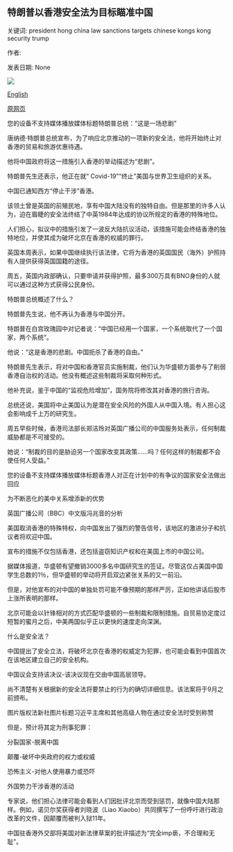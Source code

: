 ## 特朗普以香港安全法为目标瞄准中国

关键词: president hong china law sanctions targets chinese kongs kong security trump

作者: 

发表日期: None

![](https://ichef.bbci.co.uk/images/ic/1024x576/p08flddz.jpg)

[English](Trump%20targets%20China%20over%20Hong%20Kong%20security%20law.md)

[原网页](https://www.bbc.com/news/world-us-canada-52856876)

您的设备不支持媒体播放媒体标题特朗普总统：“这是一场悲剧”

唐纳德·特朗普总统宣布，为了响应北京推动的一项新的安全法，他将开始终止对香港的贸易和旅游优惠待遇。

他将中国政府将这一措施引入香港的举动描述为“悲剧”。

特朗普先生还表示，他正在就“ Covid-19”“终止”美国与世界卫生组织的关系。

中国已通知西方“停止干涉”香港。

该领土曾是英国的前殖民地，享有中国大陆没有的独特自由。但是那里的许多人认为，迫在眉睫的安全法终结了中英1984年达成的协议所规定的香港的特殊地位。

人们担心，拟议中的措施引发了一波反大陆抗议活动，该措施可能会终结香港的独特地位，并使其成为破坏北京在香港的权威的罪行。

英国本周表示，如果中国继续执行该法律，它将为香港的英国国民（海外）护照持有人提供获得英国国籍的途径。

周五，英国内政部确认，只要申请并获得护照，最多300万具有BNO身份的人就可以通过这种方式获得公民身份。

特朗普总统概述了什么？

特朗普先生说，他不再认为香港与中国分开。

特朗普在白宫玫瑰园中对记者说：“中国已经用一个国家，一个系统取代了一个国家，两个系统”。

他说：“这是香港的悲剧。中国扼杀了香港的自由。”

特朗普先生表示，将对中国和香港官员实施制裁，他们认为华盛顿方面参与了削弱香港自治权的活动。他没有概述这些制裁将采取何种形式。

他补充说，鉴于中国的“监视危险增加”，国务院将修改其对香港的旅行咨询。

总统还说，美国将中止美国认为是潜在安全风险的外国人从中国入境。有人担心这会影响成千上万的研究生。

周五早些时候，香港司法部长郑洁玲对英国广播公司的中国服务处表示，任何制裁威胁都是不可接受的。

她说：“制裁的目的是胁迫另一个国家改变其政策……吗？任何这样的制裁都不会使任何人受益。”

您的设备不支持媒体播放媒体标题香港人对正在计划中的有争议的国家安全法做出回应

为不断恶化的美中关系增添新的优势

英国广播公司（BBC）中文版冯兆音的分析

美国取消香港的特殊特权，向中国发出了强烈的警告信号，该地区的激进分子和抗议者将欢迎中国。

宣布的措施不仅包括香港，还包括盗窃知识产权和在美国上市的中国公司。

据媒体报道，华盛顿有望撤销3000多名中国研究生的签证。尽管这仅占美国中国学生总数的1％，但华盛顿的举动将开启双边紧张关系的又一前沿。

但是，对他宣布的对中国的单独处罚可能不像预期的那样严厉，正如他讲话后股市上涨所表明的那样。

北京可能会以针锋相对的方式匹配华盛顿的一些制裁和限制措施。自贸易协定度过短暂的蜜月之后，中美两国似乎正以更快的速度走向深渊。

什么是安全法？

中国提出了安全立法，将破坏北京在香港的权威定为犯罪，也可能会看到中国首次在该地区建立自己的安全机构。

中国议会支持该决议-该决议现在交由中国高层领导。

尚不清楚有关根据新的安全法将要禁止的行为的确切详细信息。该法案将于9月之前颁布。

图片版权法新社图片标题习近平主席和其他高级人物在通过安全法时受到称赞

但是，预计将其定为刑事犯罪：

分裂国家-脱离中国

颠覆-破坏中央政府的权力或权威

恐怖主义-对他人使用暴力或恐吓

外国势力干涉香港的活动

专家说，他们担心法律可能会看到人们因批评北京而受到惩罚，就像中国大陆那样。例如，诺贝尔奖获得者刘晓波（Liao Xiaobo）共同撰写了一份呼吁进行政治改革的文件，因颠覆而被判入狱11年。

中国驻香港外交部将美国对新法律草案的批评描述为“完全imp亵，不合理和无耻”。